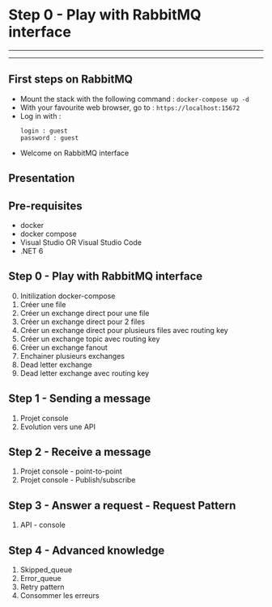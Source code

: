 # Step 0 - Play with RabbitMQ interface

---

___

## First steps on RabbitMQ

* Mount the stack with the following command :
`docker-compose up -d`
* With your favourite web browser, go to : `https://localhost:15672`
* Log in with :
  ```
  login : guest
  password : guest
  ```
* Welcome on RabbitMQ interface

## Presentation

## Pre-requisites
- docker
- docker compose
- Visual Studio OR Visual Studio Code
- .NET 6

## Step 0 - Play with RabbitMQ interface
0. Initilization docker-compose
1. Créer une file
2. Créer un exchange direct pour une file
3. Créer un exchange direct pour 2 files
4. Créer un exchange direct pour plusieurs files avec routing key
5. Créer un exchange topic avec routing key
6. Créer un exchange fanout
7. Enchainer plusieurs exchanges
8. Dead letter exchange
9. Dead letter exchange avec routing key
## Step 1 - Sending a message
1. Projet console
2. Evolution vers une API
## Step 2 - Receive a message
1. Projet console - point-to-point
2. Projet console - Publish/subscribe

## Step 3 - Answer a request - Request Pattern
1. API - console
## Step 4 - Advanced knowledge
1. Skipped_queue
2. Error_queue
3. Retry pattern
4. Consommer les erreurs